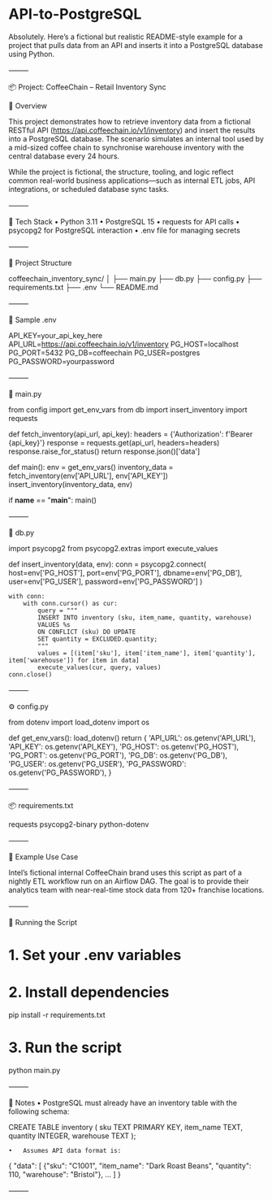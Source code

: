 # API-to-PostgreSQL
Absolutely. Here’s a fictional but realistic README-style example for a project that pulls data from an API and inserts it into a PostgreSQL database using Python.

⸻

📦 Project: CoffeeChain – Retail Inventory Sync

📖 Overview

This project demonstrates how to retrieve inventory data from a fictional RESTful API (https://api.coffeechain.io/v1/inventory) and insert the results into a PostgreSQL database. The scenario simulates an internal tool used by a mid-sized coffee chain to synchronise warehouse inventory with the central database every 24 hours.

While the project is fictional, the structure, tooling, and logic reflect common real-world business applications—such as internal ETL jobs, API integrations, or scheduled database sync tasks.

⸻

🔧 Tech Stack
	•	Python 3.11
	•	PostgreSQL 15
	•	requests for API calls
	•	psycopg2 for PostgreSQL interaction
	•	.env file for managing secrets

⸻

📂 Project Structure

coffeechain_inventory_sync/
│
├── main.py
├── db.py
├── config.py
├── requirements.txt
├── .env
└── README.md


⸻

📑 Sample .env

API_KEY=your_api_key_here
API_URL=https://api.coffeechain.io/v1/inventory
PG_HOST=localhost
PG_PORT=5432
PG_DB=coffeechain
PG_USER=postgres
PG_PASSWORD=yourpassword


⸻

🐍 main.py

from config import get_env_vars
from db import insert_inventory
import requests

def fetch_inventory(api_url, api_key):
    headers = {'Authorization': f'Bearer {api_key}'}
    response = requests.get(api_url, headers=headers)
    response.raise_for_status()
    return response.json()['data']

def main():
    env = get_env_vars()
    inventory_data = fetch_inventory(env['API_URL'], env['API_KEY'])
    insert_inventory(inventory_data, env)

if __name__ == "__main__":
    main()


⸻

🐘 db.py

import psycopg2
from psycopg2.extras import execute_values

def insert_inventory(data, env):
    conn = psycopg2.connect(
        host=env['PG_HOST'],
        port=env['PG_PORT'],
        dbname=env['PG_DB'],
        user=env['PG_USER'],
        password=env['PG_PASSWORD']
    )

    with conn:
        with conn.cursor() as cur:
            query = """
            INSERT INTO inventory (sku, item_name, quantity, warehouse)
            VALUES %s
            ON CONFLICT (sku) DO UPDATE
            SET quantity = EXCLUDED.quantity;
            """
            values = [(item['sku'], item['item_name'], item['quantity'], item['warehouse']) for item in data]
            execute_values(cur, query, values)
    conn.close()


⸻

⚙️ config.py

from dotenv import load_dotenv
import os

def get_env_vars():
    load_dotenv()
    return {
        'API_URL': os.getenv('API_URL'),
        'API_KEY': os.getenv('API_KEY'),
        'PG_HOST': os.getenv('PG_HOST'),
        'PG_PORT': os.getenv('PG_PORT'),
        'PG_DB': os.getenv('PG_DB'),
        'PG_USER': os.getenv('PG_USER'),
        'PG_PASSWORD': os.getenv('PG_PASSWORD'),
    }


⸻

📦 requirements.txt

requests
psycopg2-binary
python-dotenv


⸻

🧪 Example Use Case

Intel’s fictional internal CoffeeChain brand uses this script as part of a nightly ETL workflow run on an Airflow DAG. The goal is to provide their analytics team with near-real-time stock data from 120+ franchise locations.

⸻

🚀 Running the Script

# 1. Set your .env variables
# 2. Install dependencies
pip install -r requirements.txt

# 3. Run the script
python main.py


⸻

🧼 Notes
	•	PostgreSQL must already have an inventory table with the following schema:

CREATE TABLE inventory (
    sku TEXT PRIMARY KEY,
    item_name TEXT,
    quantity INTEGER,
    warehouse TEXT
);

	•	Assumes API data format is:

{
  "data": [
    {"sku": "C1001", "item_name": "Dark Roast Beans", "quantity": 110, "warehouse": "Bristol"},
    ...
  ]
}


⸻
